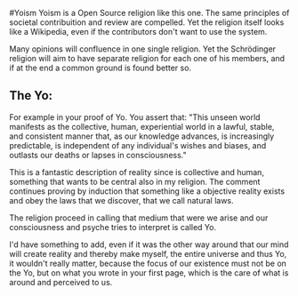 #Yoism
Yoism is a Open Source religion like this one.
The same principles of societal contribuition and review are compelled.
Yet the religion itself looks like a Wikipedia, even if the contributors don't want to use the system.

Many opinions will confluence in one single religion.
Yet the Schrödinger religion will aim to have separate religion for each one of his members, and if at the end a common ground is found better so.

## The Yo:
For example in your proof of Yo. You assert that:
"This unseen world manifests as the collective, human, experiential world in a lawful, stable, and consistent manner that, as our knowledge advances, is increasingly predictable, is independent of any individual's wishes and biases, and outlasts our deaths or lapses in consciousness."

This is a fantastic description of reality since is collective and human, something that wants to be central also in my religion.
The comment continues proving by induction that something like a objective reality exists and obey the laws that we discover, that we call natural laws.

The religion proceed in calling that medium that were we arise and our consciousness and psyche tries to interpret is called Yo.

I'd have something to add, even if it was the other way around that our mind will create reality and thereby make myself, the entire universe and thus Yo, it wouldn't really matter, because the focus of our existence must not be on the Yo, but on what you wrote in your first page, which is the care of what is around and perceived to us.
